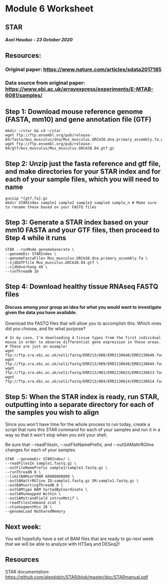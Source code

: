 # Module 6 Worksheet
## STAR
#### *Axel Hauduc - 23 October 2020*

## Resources:
### Original paper: https://www.nature.com/articles/sdata2017185
### Data source from original paper: https://www.ebi.ac.uk/arrayexpress/experiments/E-MTAB-6081/samples/

## Step 1: Download mouse reference genome (FASTA, mm10) and gene annotation file (GTF)
```
mkdir ~/star && cd ~/star
wget ftp://ftp.ensembl.org/pub/release-84/fasta/mus_musculus/dna/Mus_musculus.GRCm38.dna.primary_assembly.fa.gz
wget ftp://ftp.ensembl.org/pub/release-84/gtf/mus_musculus/Mus_musculus.GRCm38.84.gtf.gz
```

## Step 2: Unzip just the fasta reference and gtf file, and make directories for your STAR index and for each of your sample files, which you will need to name
```
gunzip *{gtf,fa}.gz
mkdir STARIndex sample1 sample2 sample3 sample4 sample_n # Make sure to rename these based on your FASTQ files
```

## Step 3: Generate a STAR index based on your mm10 FASTA and your GTF files, **then proceed to Step 4 while it runs**
```
STAR --runMode genomeGenerate \
--genomeDir STARIndex \
--genomeFastaFiles Mus_musculus.GRCm38.dna.primary_assembly.fa \
--sjdbGTFfile Mus_musculus.GRCm38.84.gtf \
--sjdbOverhang 49 \
--runThreadN 16
```

## Step 4: Download healthy tissue RNAseq FASTQ files
#### Discuss among your group an idea for what you would want to investigate given the data you have available.
Download the FASTQ files that will allow you to accomplish this. Which ones did you choose, and for what purpose?
```
# In my case, I'm downloading 4 tissue types from the first individual mouse in order to observe differential gene expression in these areas.
# These are just an example! 
wget ftp://ftp.sra.ebi.ac.uk/vol1/fastq/ERR213/000/ERR2130640/ERR2130640.fastq.gz
wget ftp://ftp.sra.ebi.ac.uk/vol1/fastq/ERR213/009/ERR2130649/ERR2130649.fastq.gz
wget ftp://ftp.sra.ebi.ac.uk/vol1/fastq/ERR213/003/ERR2130623/ERR2130623.fastq.gz
wget ftp://ftp.sra.ebi.ac.uk/vol1/fastq/ERR213/004/ERR2130614/ERR2130614.fastq.gz
```

## Step 5: When the STAR index is ready, run STAR, outputting into a separate directory for each of the samples you wish to align
Since you won't have time for the whole process to run today, create a script that runs this STAR command for each of your samples and run it in a way so that it won't stop when you exit your shell.

Be sure that --readFilesIn, --outFileNamePrefix, and --outSAMattrRGline changes for each of your samples
```
STAR --genomeDir STARIndex/ \
--readFilesIn sample1.fastq.gz \
--outFileNamePrefix sample1/sample1.fastq.gz \
--runThreadN 8 \
--limitBAMsortRAM 60000000000 \
--outSAMattrRGline ID:sample1.fastq.gz SM:sample1.fastq.gz \
--outBAMsortingThreadN 8 \
--outSAMtype BAM SortedByCoordinate \
--outSAMunmapped Within \
--outSAMstrandField intronMotif \
--readFilesCommand zcat \
--chimSegmentMin 20 \
--genomeLoad NoSharedMemory
```

## Next week:
You will hopefully have a set of BAM files that are ready to go next week that we will be able to analyze with HTSeq and DESeq2!

## Resources
STAR documentation: https://github.com/alexdobin/STAR/blob/master/doc/STARmanual.pdf
